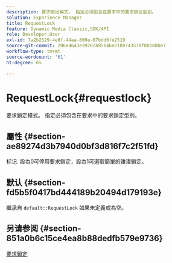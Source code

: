 ```yaml
---
description: 要求鎖定模式。 指定必須包含在要求中的要求鎖定型別。
solution: Experience Manager
title: RequestLock
feature: Dynamic Media Classic,SDK/API
role: Developer,User
exl-id: 7a2b2529-4e8f-44aa-800e-87bdd6fe2519
source-git-commit: 206e4643e3926cb85b4be2189743578f88180be7
workflow-type: tm+mt
source-wordcount: '61'
ht-degree: 6%

---
```


# RequestLock{#requestlock}

要求鎖定模式。 指定必須包含在要求中的要求鎖定型別。

## 屬性 {#section-ae89274d3b7940d0bf3d816f7c2f51fd}

标记. 設為0可停用要求鎖定，設為1可選取簡單的雜湊鎖定。

## 默认 {#section-fd5b5f0417bd444189b20494d179193e}

繼承自 `default::RequestLock` 如果未定義或為空。

## 另请参阅 {#section-851a0b6c15ce4ea8b88dedfb579e9736}

[要求鎖定](../../../../../is-api/image-catalog/image-serving-api-ref/c-image-catalog-reference/c-attributes-reference/r-requestlock.md#reference-8bbe2f581be847d3b9fa123e8e5e94b0)
